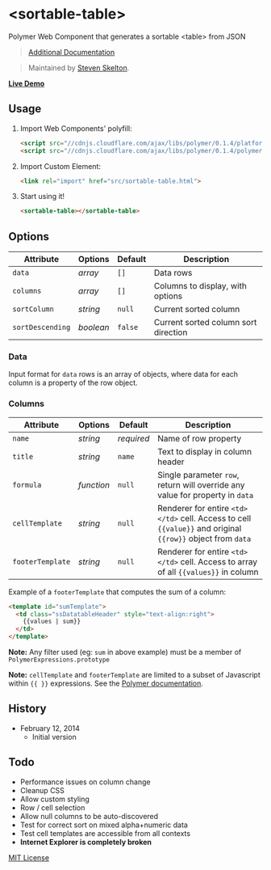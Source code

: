 &lt;sortable-table&gt;
================

Polymer Web Component that generates a sortable &lt;table> from JSON

> [Additional Documentation](http://stevenskelton.ca/)

> Maintained by [Steven Skelton](https://github.com/stevenrskelton).

**[Live Demo](http://stevenskelton.ca/)**

## Usage

1. Import Web Components' polyfill:

    ```html
    <script src="//cdnjs.cloudflare.com/ajax/libs/polymer/0.1.4/platform.js"></script>
    <script src="//cdnjs.cloudflare.com/ajax/libs/polymer/0.1.4/polymer.js"></script>
    ```

2. Import Custom Element:

    ```html
    <link rel="import" href="src/sortable-table.html">
    ```

3. Start using it!

    ```html
    <sortable-table></sortable-table>
    ```
	
## Options

Attribute  			| Options                   | Default             	| Description
---        			| ---                       | ---                 	| ---
`data`      		| *array*                  	| `[]`               	| Data rows
`columns`      		| *array*       			| `[]`               	| Columns to display, with options
`sortColumn`   		| *string*                  | `null`               	| Current sorted column
`sortDescending`   	| *boolean*                 | `false`              	| Current sorted column sort direction

### Data

Input format for `data` rows is an array of objects, where data for each column is a property of the row object.

### Columns

Attribute  			| Options                   | Default             	| Description
---        			| ---                       | ---                 	| ---
`name`      		| *string*                 	| _required_           	| Name of row property
`title`      		| *string*       			| `name`               	| Text to display in column header
`formula`   		| *function*                | `null`               	| Single parameter `row`, return will override any value for property in `data`
`cellTemplate`   	| *string*                 	| `null`              	| Renderer for entire `<td></td>` cell. Access to cell `{{value}}` and original `{{row}}` object from `data`
`footerTemplate`   	| *string*                 	| `null`              	| Renderer for entire `<td></td>` cell. Access to array of all `{{values}}` in column


Example of a `footerTemplate` that computes the sum of a column:

```html
<template id="sumTemplate">
  <td class="ssDatatableHeader" style="text-align:right">
	{{values | sum}}
  </td>
</template>
```
__Note:__  Any filter used (eg: `sum` in above example) must be a member of `PolymerExpressions.prototype`

__Note:__  `cellTemplate` and `footerTemplate` are limited to a subset of Javascript within `{{ }}` expressions.  See the [Polymer documentation](http://www.polymer-project.org/docs/polymer/expressions.html).

## History

* February 12, 2014
	* Initial version

## Todo

- Performance issues on column change
- Cleanup CSS
- Allow custom styling
- Row / cell selection
- Allow null columns to be auto-discovered
- Test for correct sort on mixed alpha+numeric data
- Test cell templates are accessible from all contexts
- __Internet Explorer is completely broken__

[MIT License](http://opensource.org/licenses/MIT)